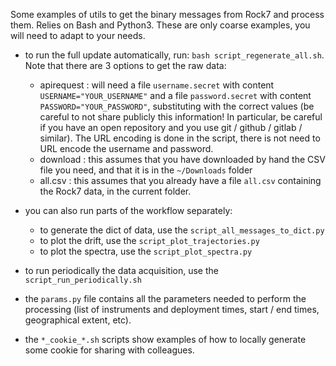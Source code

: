 Some examples of utils to get the binary messages from Rock7 and process them. Relies on Bash and Python3. These are only coarse examples, you will need to adapt to your needs.

- to run the full update automatically, run: ```bash script_regenerate_all.sh```. Note that there are 3 options to get the raw data:
  - apirequest : will need a file ```username.secret``` with content ```USERNAME="YOUR_USERNAME"``` and a file ```password.secret``` with content ```PASSWORD="YOUR_PASSWORD"```, substituting with the correct values (be careful to not share publicly this information! In particular, be careful if you have an open repository and you use git / github / gitlab / similar). The URL encoding is done in the script, there is not need to URL encode the username and password.
  - download : this assumes that you have downloaded by hand the CSV file you need, and that it is in the ```~/Downloads``` folder
  - all.csv : this assumes that you already have a file ```all.csv``` containing the Rock7 data, in the current folder.

- you can also run parts of the workflow separately:
  - to generate the dict of data, use the ```script_all_messages_to_dict.py```
  - to plot the drift, use the ```script_plot_trajectories.py```
  - to plot the spectra, use the ```script_plot_spectra.py```

- to run periodically the data acquisition, use the ```script_run_periodically.sh```

- the ```params.py``` file contains all the parameters needed to perform the processing (list of instruments and deployment times, start / end times, geographical extent, etc).

- the ```*_cookie_*.sh``` scripts show examples of how to locally generate some cookie for sharing with colleagues.
